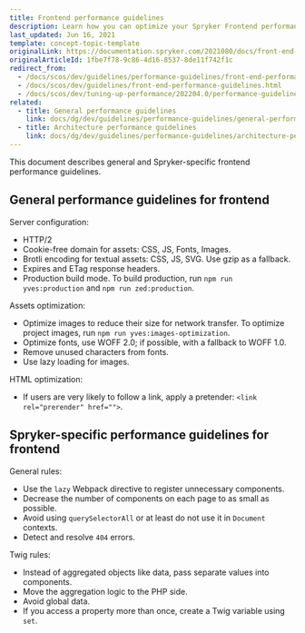```yaml
---
title: Frontend performance guidelines
description: Learn how you can optimize your Spryker Frontend performance and some general guidelines for your Spryker based projects.
last_updated: Jun 16, 2021
template: concept-topic-template
originalLink: https://documentation.spryker.com/2021080/docs/front-end-performance-guidelines
originalArticleId: 1fbe7f78-9c86-4d16-8537-8de11f742f1c
redirect_from:
  - /docs/scos/dev/guidelines/performance-guidelines/front-end-performance-guidelines.html
  - /docs/scos/dev/guidelines/front-end-performance-guidelines.html
  - /docs/scos/dev/tuning-up-performance/202204.0/performance-guidelines.html
related:
  - title: General performance guidelines
    link: docs/dg/dev/guidelines/performance-guidelines/general-performance-guidelines.html
  - title: Architecture performance guidelines
    link: docs/dg/dev/guidelines/performance-guidelines/architecture-performance-guidelines.html
---
```


This document describes general and Spryker-specific frontend performance guidelines.

## General performance guidelines for frontend

Server configuration:

- HTTP/2
- Cookie-free domain for assets: CSS, JS, Fonts, Images.
- Brotli encoding for textual assets: CSS, JS, SVG. Use gzip as a fallback.
- Expires and ETag response headers.
- Production build mode. To build production, run `npm run yves:production` and `npm run zed:production`.

Assets optimization:

- Optimize images to reduce their size for network transfer. To optimize project images, run `npm run yves:images-optimization`.
- Optimize fonts, use WOFF 2.0; if possible, with a fallback to WOFF 1.0.
- Remove unused characters from fonts.
- Use lazy loading for images.

HTML optimization:

- If users are very likely to follow a link, apply a pretender: `<link rel="prerender" href="">`.

## Spryker-specific performance guidelines for frontend

General rules:

- Use the `lazy` Webpack directive to register unnecessary components.
- Decrease the number of components on each page to as small as possible.
- Avoid using `querySelectorAll` or at least do not use it in `Document` contexts.
- Detect and resolve `404` errors.

Twig rules:

- Instead of aggregated objects like data, pass separate values into components.
- Move the aggregation logic to the PHP side.
- Avoid global data.
- If you access a property more than once, create a Twig variable using `set`.
